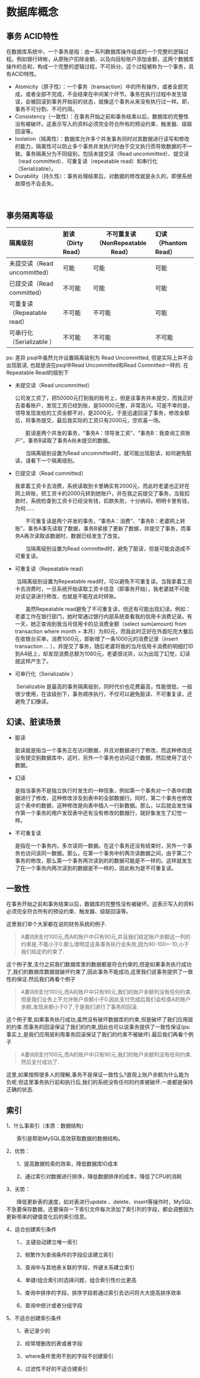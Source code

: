 # 数据库概念



## 事务 ACID特性

在数据库系统中，一个事务是指：由一系列数据库操作组成的一个完整的逻辑过程。例如银行转帐，从原账户扣除金额，以及向目标账户添加金额，这两个数据库操作的总和，构成一个完整的逻辑过程，不可拆分。这个过程被称为一个事务，具有ACID特性。

- Atomicity（原子性）：一个事务（transaction）中的所有操作，或者全部完成，或者全部不完成，不会结束在中间某个环节。事务在执行过程中发生错误，会被回滚到事务开始前的状态，就像这个事务从来没有执行过一样。即，事务不可分割、不可约简。
- Consistency（一致性）：在事务开始之前和事务结束以后，数据库的完整性没有被破坏。这表示写入的资料必须完全符合所有的预设约束、触发器、级联回滚等。
- Isolation（隔离性）：数据库允许多个并发事务同时对其数据进行读写和修改的能力，隔离性可以防止多个事务并发执行时由于交叉执行而导致数据的不一致。事务隔离分为不同级别，包括未提交读（Read uncommitted）、提交读（read committed）、可重复读（repeatable read）和串行化（Serializable）。
- Durability（持久性）：事务处理结束后，对数据的修改就是永久的，即便系统故障也不会丢失。

​		

## 事务隔离等级

| **隔离级别**                 | 脏读（Dirty Read） | 不可重复读（NonRepeatable Read） | 幻读（Phantom Read） |
| :--------------------------- | :----------------- | -------------------------------- | :------------------- |
| 未提交读（Read uncommitted） | 可能               | 可能                             | 可能                 |
| 已提交读（Read committed）   | 不可能             | 可能                             | 可能                 |
| 可重复读（Repeatable read）  | 不可能             | 不可能                           | 可能                 |
| 可串行化（Serializable ）    | 不可能             | 不可能                           | 不可能               |

ps: 差异 psql中虽然允许设置隔离级别为 Read Uncommitted, 但是实际上并不会出现脏读, 也就是说在psql中Read Uncommitted和Read Committed一样的. 在Repeatable Read的级别下

- 未提交读（Read uncommitted）

  ​		公司发工资了，把50000元打到我的账号上，但是该事务并未提交，而我正好去查看账户，发现工资已经到账，是50000元整，非常高兴。可是不幸的是，领导发现发给的工资金额不对，是2000元，于是迅速回滚了事务，修改金额后，将事务提交，最后我实际的工资只有2000元，空欢喜一场。

  　　脏读是两个并发的事务，“事务A：领导发工资”、“事务B：我查询工资账户”，事务B读取了事务A尚未提交的数据。

  　　当隔离级别设置为Read uncommitted时，就可能出现脏读，如何避免脏读，请看下一个隔离级别。

- 已提交读（Read committed）

  ​		我拿着工资卡去消费，系统读取到卡里确实有2000元，而此时老婆也正好在网上转账，把工资卡的2000元转到她账户，并在我之前提交了事务，当我扣款时，系统检查到工资卡已经没有钱，扣款失败，十分纳闷，明明卡里有钱，为何......

  　　不可重复读是两个并发的事务，“事务A：消费”、“事务B：老婆网上转账”，事务A事先读取了数据，事务B紧接了更新了数据，并提交了事务，而事务A再次读取该数据时，数据已经发生了改变。

  　　当隔离级别设置为Read committed时，避免了脏读，但是可能会造成不可重复读。

- 可重复读（Repeatable read）

  ​		当隔离级别设置为Repeatable read时，可以避免不可重复读。当我拿着工资卡去消费时，一旦系统开始读取工资卡信息（即事务开始），我老婆就不可能对该记录进行修改，也就是不能在此时转账。

  　　虽然Repeatable read避免了不可重复读，但还有可能出现幻读。例如：老婆工作在银行部门，她时常通过银行内部系统查看我的信用卡消费记录。有一天，她正查询到我当月信用卡的总消费金额（select sum(amount) from transaction where month = 本月）为80元，而我此时正好在外面吃完大餐后在收银台买单，消费1000元，即新增了一条1000元的消费记录（insert transaction ... ），并提交了事务，随后老婆将我的当月信用卡消费的明细打印到A4纸上，却发现消费总额为1080元，老婆很诧异，以为出现了幻觉，幻读就这样产生了。

- 可串行化（Serializable ）

  ​		Serializable 是最高的事务隔离级别，同时代价也花费最高，性能很低，一般很少使用，在该级别下，事务顺序执行，不仅可以避免脏读、不可重复读，还避免了幻像读。



## 幻读、脏读场景

- 脏读

  ​		脏读就是指当一个事务正在访问数据，并且对数据进行了修改，而这种修改还没有提交到数据库中，这时，另外一个事务也访问这个数据，然后使用了这个数据。

- 幻读

  ​		是指当事务不是独立执行时发生的一种现象，例如第一个事务对一个表中的数据进行了修改，这种修改涉及到表中的全部数据行。同时，第二个事务也修改这个表中的数据，这种修改是向表中插入一行新数据。那么，以后就会发生操作第一个事务的用户发现表中还有没有修改的数据行，就好象发生了幻觉一样。
  
- 不可重复读

  ​		是指在一个事务内，多次读同一数据。在这个事务还没有结束时，另外一个事务也访问该同一数据。那么，在第一个事务中的两次读数据之间，由于第二个事务的修改，那么第一个事务两次读到的的数据可能是不一样的。这样就发生了在一个事务内两次读到的数据是不一样的，因此称为是不可重复读。

## 一致性

在事务开始之前和事务结束以后，数据库的完整性没有被破坏。这表示写入的资料必须完全符合所有的预设约束、触发器、级联回滚等。



这里我们举个大家都在说的财务系统的例子.

> A要向B支付100元,而A的账户中只有90元,并且我们给定账户余额这一列的约束是,不能小于0.那么很明显这条事务执行会失败,因为90-100=-10,小于我们给定的约束了.

这个例子里,支付之前我们数据库里的数据都是符合约束的,但是如果事务执行成功了,我们的数据库数据就破坏约束了,因此事务不能成功,这里我们说事务提供了一致性的保证.然后我们再看个例子

> A要向B支付100元,而A的账户中只有90元,我们的账户余额列没有任何约束.但是我们业务上不允许账户余额小于0.因此支付完成后我们会检查A的账户余额,发现余额小于0了,于是我们进行了事务的回滚.

这个例子里,如果事务执行成功,虽然没有破坏数据库的约束,但是破坏了我们应用层的约束.而事务的回滚保证了我们的约束,因此也可以说事务提供了一致性保证(ps:事实上,是我们应用层利用事务回滚保证了我们的约束不被破坏).最后我们再看个例子

> A要向B支付100元,而A的账户中只有90元,我们的账户余额列没有任何约束.然后支付成功了.

这里,如果按照很多人的理解,事务不是保证一致性么?直观上账户余额为什么能为负呢.但这里事务执行前和执行后,我们的系统没有任何的约束被破坏.一直都是保持正确的状态.



## 索引

1、什么事索引（本质：数据结构）

　　索引是帮助MySQL高效获取数据的数据结构。

2、优势：

　　1、提高数据检索的效率，降低数据库IO成本

　　2、通过索引对数据进行排序，降低数据排序的成本，降低了CPU的消耗

3、劣势：

　　降低更新表的速度，如对表进行update 、delete、insert等操作时，MySQL不急要保存数据，还要保存一下索引文件每次添加了索引列的字段，都会调整因为更新带来的键值变化后的索引信息。

4、适合创建索引条件

　　1.、主键自动建立唯一索引

　　2、频繁作为查询条件的字段应该建立索引

　　3、查询中与其他表关联的字段，外键关系建立索引

　　4、单键/组合索引的选择问题，组合索引性价比更高

　　5、查询中排序的字段，排序字段若通过索引去访问将大大提高排序效率

　　6、查询中统计或者分组字段

5、不适合创建索引条件

　　1、表记录少的

　　2、经常增删改的表或者字段

　　3、where条件里用不到的字段不创建索引

　　4、过滤性不好的不适合建索引